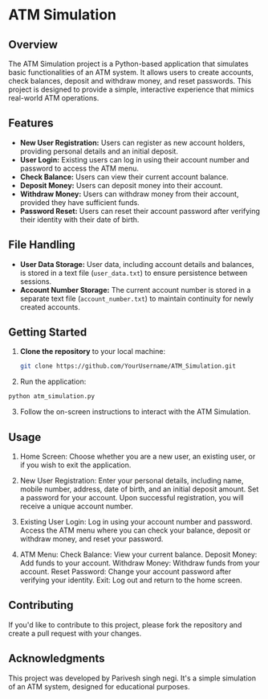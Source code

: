 # ATM Simulation

## Overview

The ATM Simulation project is a Python-based application that simulates basic functionalities of an ATM system. It allows users to create accounts, check balances, deposit and withdraw money, and reset passwords. This project is designed to provide a simple, interactive experience that mimics real-world ATM operations.

## Features

- **New User Registration:** Users can register as new account holders, providing personal details and an initial deposit.
- **User Login:** Existing users can log in using their account number and password to access the ATM menu.
- **Check Balance:** Users can view their current account balance.
- **Deposit Money:** Users can deposit money into their account.
- **Withdraw Money:** Users can withdraw money from their account, provided they have sufficient funds.
- **Password Reset:** Users can reset their account password after verifying their identity with their date of birth.

## File Handling

- **User Data Storage:** User data, including account details and balances, is stored in a text file (`user_data.txt`) to ensure persistence between sessions.
- **Account Number Storage:** The current account number is stored in a separate text file (`account_number.txt`) to maintain continuity for newly created accounts.

## Getting Started

1. **Clone the repository** to your local machine:
   ```bash
   git clone https://github.com/YourUsername/ATM_Simulation.git
   ```
2. Run the application:
```bash
python atm_simulation.py
```
3. Follow the on-screen instructions to interact with the ATM Simulation.

## Usage
1. Home Screen:
Choose whether you are a new user, an existing user, or if you wish to exit the application.

2. New User Registration:
Enter your personal details, including name, mobile number, address, date of birth, and an initial deposit amount.
Set a password for your account.
Upon successful registration, you will receive a unique account number.

3. Existing User Login:
Log in using your account number and password.
Access the ATM menu where you can check your balance, deposit or withdraw money, and reset your password.

4. ATM Menu:
Check Balance: View your current balance.
Deposit Money: Add funds to your account.
Withdraw Money: Withdraw funds from your account.
Reset Password: Change your account password after verifying your identity.
Exit: Log out and return to the home screen.

## Contributing
If you'd like to contribute to this project, please fork the repository and create a pull request with your changes.

## Acknowledgments
This project was developed by Parivesh singh negi. It's a simple simulation of an ATM system, designed for educational purposes.
